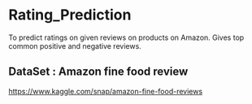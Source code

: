 # Rating_Prediction
To predict ratings on given reviews on products on Amazon.
Gives top common positive and negative reviews.
## DataSet : Amazon fine food review
https://www.kaggle.com/snap/amazon-fine-food-reviews
